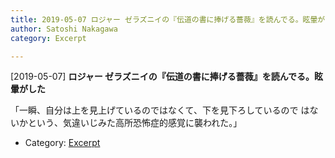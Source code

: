 ```yaml
---
title: 2019-05-07 ロジャー ゼラズニイの『伝道の書に捧げる薔薇』を読んでる。眩暈がした
author: Satoshi Nakagawa
category: Excerpt

---
```


[2019-05-07] **ロジャー ゼラズニイの『伝道の書に捧げる薔薇』を読んでる。眩暈がした** 

 「一瞬、自分は上を見上げているのではなくて、下を見下ろしているので
はないかという、気違いじみた高所恐怖症的感覚に襲われた。」

- Category: [Excerpt](https://merapano.github.io/categories.html#Excerpt)

